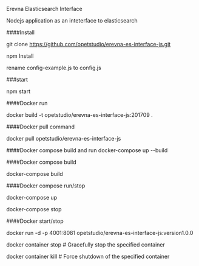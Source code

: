 Erevna Elasticsearch Interface

Nodejs application as an inteterface to elasticsearch

####Install

  git clone https://github.com/opetstudio/erevna-es-interface-js.git

  npm Install

  rename config-example.js to config.js

###start

  npm start


####Docker run

  docker build -t  opetstudio/erevna-es-interface-js:201709 .

####Docker pull command

  docker pull opetstudio/erevna-es-interface-js

####Docker compose build and run
  docker-compose up --build

####Docker compose build

  docker-compose build

####Docker compose run/stop

  docker-compose up

  docker-compose stop

####Docker start/stop

  docker run -d -p 4001:8081 opetstudio/erevna-es-interface-js:version1.0.0

  docker container stop <hash>           # Gracefully stop the specified container

  docker container kill <hash>         # Force shutdown of the specified container
